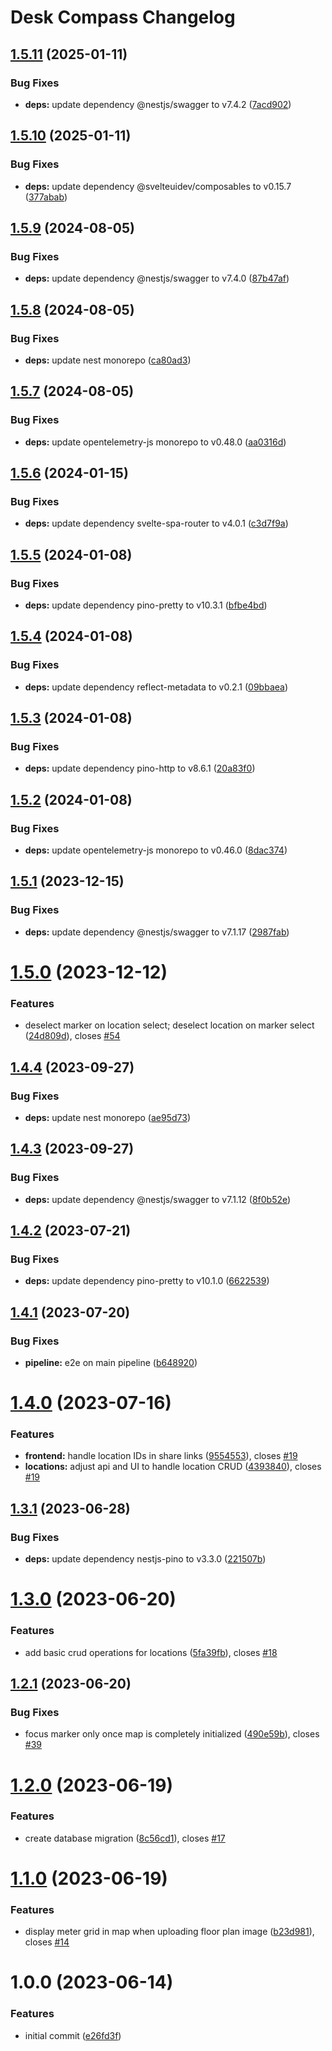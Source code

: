 # Desk Compass Changelog

## [1.5.11](https://github.com/AOEpeople/desk-compass/compare/v1.5.10...v1.5.11) (2025-01-11)


### Bug Fixes

* **deps:** update dependency @nestjs/swagger to v7.4.2 ([7acd902](https://github.com/AOEpeople/desk-compass/commit/7acd902ee26ac9a2599bd4e26e029c3ecd1d8130))

## [1.5.10](https://github.com/AOEpeople/desk-compass/compare/v1.5.9...v1.5.10) (2025-01-11)


### Bug Fixes

* **deps:** update dependency @svelteuidev/composables to v0.15.7 ([377abab](https://github.com/AOEpeople/desk-compass/commit/377ababde76368a5c01ceeca6564d440eb9b7dc4))

## [1.5.9](https://github.com/AOEpeople/desk-compass/compare/v1.5.8...v1.5.9) (2024-08-05)


### Bug Fixes

* **deps:** update dependency @nestjs/swagger to v7.4.0 ([87b47af](https://github.com/AOEpeople/desk-compass/commit/87b47afc8138d4b9bf3b4ab32f4cf7d5d801a8f9))

## [1.5.8](https://github.com/AOEpeople/desk-compass/compare/v1.5.7...v1.5.8) (2024-08-05)


### Bug Fixes

* **deps:** update nest monorepo ([ca80ad3](https://github.com/AOEpeople/desk-compass/commit/ca80ad38132b16f6f97f023f8ad8fb42cfa7d5e8))

## [1.5.7](https://github.com/AOEpeople/desk-compass/compare/v1.5.6...v1.5.7) (2024-08-05)


### Bug Fixes

* **deps:** update opentelemetry-js monorepo to v0.48.0 ([aa0316d](https://github.com/AOEpeople/desk-compass/commit/aa0316d8e5e85ebb9d9b796ff8430a0333ad3200))

## [1.5.6](https://github.com/AOEpeople/desk-compass/compare/v1.5.5...v1.5.6) (2024-01-15)


### Bug Fixes

* **deps:** update dependency svelte-spa-router to v4.0.1 ([c3d7f9a](https://github.com/AOEpeople/desk-compass/commit/c3d7f9a26ddb4287a18e36b4609e32e55317cc8e))

## [1.5.5](https://github.com/AOEpeople/desk-compass/compare/v1.5.4...v1.5.5) (2024-01-08)


### Bug Fixes

* **deps:** update dependency pino-pretty to v10.3.1 ([bfbe4bd](https://github.com/AOEpeople/desk-compass/commit/bfbe4bdc81c2e20c2e48f37df58f43bd76e97a6f))

## [1.5.4](https://github.com/AOEpeople/desk-compass/compare/v1.5.3...v1.5.4) (2024-01-08)


### Bug Fixes

* **deps:** update dependency reflect-metadata to v0.2.1 ([09bbaea](https://github.com/AOEpeople/desk-compass/commit/09bbaead055d1e1aa4df28a41ba19841937b3796))

## [1.5.3](https://github.com/AOEpeople/desk-compass/compare/v1.5.2...v1.5.3) (2024-01-08)


### Bug Fixes

* **deps:** update dependency pino-http to v8.6.1 ([20a83f0](https://github.com/AOEpeople/desk-compass/commit/20a83f012b0c772bc6d996bc975b37d56a1a6276))

## [1.5.2](https://github.com/AOEpeople/desk-compass/compare/v1.5.1...v1.5.2) (2024-01-08)


### Bug Fixes

* **deps:** update opentelemetry-js monorepo to v0.46.0 ([8dac374](https://github.com/AOEpeople/desk-compass/commit/8dac37471669988dacb02575db66407641c4849a))

## [1.5.1](https://github.com/AOEpeople/desk-compass/compare/v1.5.0...v1.5.1) (2023-12-15)


### Bug Fixes

* **deps:** update dependency @nestjs/swagger to v7.1.17 ([2987fab](https://github.com/AOEpeople/desk-compass/commit/2987fab8c2e2a9b0e920ea488fea76aa992c122f))

# [1.5.0](https://github.com/AOEpeople/desk-compass/compare/v1.4.4...v1.5.0) (2023-12-12)


### Features

* deselect marker on location select; deselect location on marker select ([24d809d](https://github.com/AOEpeople/desk-compass/commit/24d809dd1c09c5f01d7c30b92792c8a5f360bb73)), closes [#54](https://github.com/AOEpeople/desk-compass/issues/54)

## [1.4.4](https://github.com/AOEpeople/desk-compass/compare/v1.4.3...v1.4.4) (2023-09-27)


### Bug Fixes

* **deps:** update nest monorepo ([ae95d73](https://github.com/AOEpeople/desk-compass/commit/ae95d739a46407c019249bd6aa4cb941cd6b3a67))

## [1.4.3](https://github.com/AOEpeople/desk-compass/compare/v1.4.2...v1.4.3) (2023-09-27)


### Bug Fixes

* **deps:** update dependency @nestjs/swagger to v7.1.12 ([8f0b52e](https://github.com/AOEpeople/desk-compass/commit/8f0b52ef70781ccee606e942afe52639019e47fa))

## [1.4.2](https://github.com/AOEpeople/desk-compass/compare/v1.4.1...v1.4.2) (2023-07-21)


### Bug Fixes

* **deps:** update dependency pino-pretty to v10.1.0 ([6622539](https://github.com/AOEpeople/desk-compass/commit/662253924dbfa6100eb06143fcc7a0c588059651))

## [1.4.1](https://github.com/AOEpeople/desk-compass/compare/v1.4.0...v1.4.1) (2023-07-20)


### Bug Fixes

* **pipeline:** e2e on main pipeline ([b648920](https://github.com/AOEpeople/desk-compass/commit/b648920b19521735e7ac11ec50bd2d255fb555b4))

# [1.4.0](https://github.com/AOEpeople/desk-compass/compare/v1.3.1...v1.4.0) (2023-07-16)


### Features

* **frontend:** handle location IDs in share links ([9554553](https://github.com/AOEpeople/desk-compass/commit/955455327001770b7859ee41faf23e0eb59e373d)), closes [#19](https://github.com/AOEpeople/desk-compass/issues/19)
* **locations:** adjust api and UI to handle location CRUD ([4393840](https://github.com/AOEpeople/desk-compass/commit/4393840119b4fabe3338c970ac179d7fdafe403e)), closes [#19](https://github.com/AOEpeople/desk-compass/issues/19)

## [1.3.1](https://github.com/AOEpeople/desk-compass/compare/v1.3.0...v1.3.1) (2023-06-28)


### Bug Fixes

* **deps:** update dependency nestjs-pino to v3.3.0 ([221507b](https://github.com/AOEpeople/desk-compass/commit/221507b76d4df9c4521f322c28bbcbd105942f47))

# [1.3.0](https://github.com/AOEpeople/desk-compass/compare/v1.2.1...v1.3.0) (2023-06-20)


### Features

* add basic crud operations for locations ([5fa39fb](https://github.com/AOEpeople/desk-compass/commit/5fa39fb85c679d29ec58a720e78a594a451ae235)), closes [#18](https://github.com/AOEpeople/desk-compass/issues/18)

## [1.2.1](https://github.com/AOEpeople/desk-compass/compare/v1.2.0...v1.2.1) (2023-06-20)


### Bug Fixes

* focus marker only once map is completely initialized ([490e59b](https://github.com/AOEpeople/desk-compass/commit/490e59b1e8d5447a50b58392dece208721a24d73)), closes [#39](https://github.com/AOEpeople/desk-compass/issues/39)

# [1.2.0](https://github.com/AOEpeople/desk-compass/compare/v1.1.0...v1.2.0) (2023-06-19)


### Features

* create database migration ([8c56cd1](https://github.com/AOEpeople/desk-compass/commit/8c56cd165a16a79377b57a937e419213ae5bc3b2)), closes [#17](https://github.com/AOEpeople/desk-compass/issues/17)

# [1.1.0](https://github.com/AOEpeople/desk-compass/compare/v1.0.0...v1.1.0) (2023-06-19)


### Features

* display meter grid in map when uploading floor plan image ([b23d981](https://github.com/AOEpeople/desk-compass/commit/b23d98198afa5d01bb0978a9bde0ecef9fc94d81)), closes [#14](https://github.com/AOEpeople/desk-compass/issues/14)

# 1.0.0 (2023-06-14)


### Features

* initial commit ([e26fd3f](https://github.com/AOEpeople/desk-compass/commit/e26fd3f20b8a629df6a04c8254a2ca5091402c3c))

